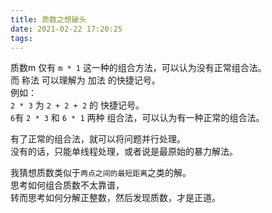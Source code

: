 ```yaml
---
title: 质数之想破头
date: 2021-02-22 17:20:25
tags:
---
```


质数m 仅有 `m * 1` 这一种的组合方法，可以认为没有正常组合法。   
而 称法 可以理解为 加法 的快捷记号。  
例如：  
`2 * 3` 为 `2 + 2 + 2` 的 快捷记号。  
`6`有 `2 * 3` 和 `6 * 1` 两种 组合法，可以认为有一种正常的组合法。

有了正常的组合法，就可以将问题并行处理。  
没有的话，只能单线程处理，或者说是最原始的暴力解法。   

我猜想质数类似于`两点之间的最短距离`之类的解。  
思考如何组合质数不太靠谱，  
转而思考如何分解正整数，然后发现质数，才是正道。  
